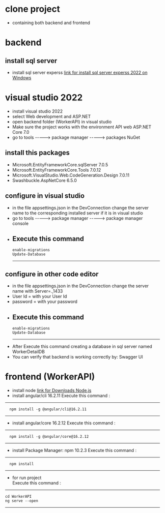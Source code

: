 #  clone project 
* containing both backend and frontend
 #  backend
##  install sql server
* install sql server experss
[link for  install sql server experss 2022  on Windows](https://www.microsoft.com/en-us/sql-server/sql-server-downloads)
 # visual studio 2022
 *  install visual studio 2022
 * select Web development and ASP.NET
 * open backend folder (WorkerAPI) in visual studio 
 * Make sure the project works with the environment API web ASP.NET Core 7.0
 *   go to tools -----> package manager -----> packages NuGet
 ##  install this packages
 * Microsoft.EntityFrameworkCore.sqlServer 7.0.5 
 * Microsoft.EntityFrameworkCore.Tools 7.0.12
 * Microsoft.VisualStudio.Web.CodeGeneration.Design 7.0.11
 * Swashbuckle.AspNetCore 6.5.0
  ##  configure in visual studio
 * in the file appsettings.json in the DevConnection change the server name to the corresponding installed server if it is in visual studio
 *  go to tools -----> package manager -----> package manager console
 * Execute this command  
   ---
       enable-migrations
       Update-Database
    ---
 ##  configure in other code editor 
 * in the file appsettings.json in the DevConnection change the server name with Server=.,1433
 * User Id = with your User Id
 * password = with your password
 * Execute this command  
   ---
       enable-migrations
       Update-Database
    ---
 *  After  Execute this command creating a database in sql server named WorkerDetailDB
 *  You can verify that backend is working correctly by: Swagger UI 
#  frontend (WorkerAPI)
* install node
[ link for Downloads Node.js](https://nodejs.org/en/download)
 * install angular/cli 16.2.11
   Execute this command :
 ---
      
      npm install -g @angular/cli@16.2.11
 ---
  * install angular/core 16.2.12
   Execute this command :
 ---
      
      npm install -g @angular/core@16.2.12
 ---
   * install Package Manager: npm 10.2.3
   Execute this command :
 ---
      
      npm install 
 ---
 * for run project   
    Execute this command :
  ---
    cd WorkerAPI
    ng serve --open
   ---
